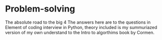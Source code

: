 # Problem-solving
The absolute road to the big 4
The answers here are to the questions in Element of coding interview in Python, theory included is my summuriazed version of my own understand to the Intro to algorthims book by Cormen.
